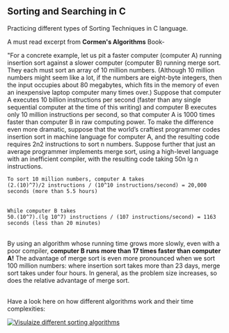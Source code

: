 ## Sorting and Searching in C
Practicing different types of Sorting Techniques in C language. 

<p>A must read excerpt from <strong>Cormen's Algorithms</strong> Book-</p>
<p>"For a concrete example, let us pit a faster computer (computer A) running insertion sort against a slower computer (computer B) running merge sort. They each
must sort an array of 10 million numbers. (Although 10 million numbers might seem like a lot, if the numbers are eight-byte integers, then the input occupies
about 80 megabytes, which fits in the memory of even an inexpensive laptop computer many times over.) Suppose that computer A executes 10 billion instructions
per second (faster than any single sequential computer at the time of this writing) and computer B executes only 10 million instructions per second, so that computer A is 1000 times faster than computer B in raw computing power. To make the difference even more dramatic, suppose that the world’s craftiest programmer
codes insertion sort in machine language for computer A, and the resulting code requires 2n2 instructions to sort n numbers. Suppose further that just an average
programmer implements merge sort, using a high-level language with an inefficient compiler, with the resulting code taking 50n lg n instructions.</p>
  
`To sort 10 million numbers, computer A takes`<br>
`(2.(10)^7)/2 instructions / (10^10 instructions/second) = 20,000 seconds (more than 5.5 hours)`<br><br>

`While computer B takes`<br>
`50.(10^7).(lg 10^7) instructions / (107 instructions/second) = 1163 seconds (less than 20 minutes)`<br><br>

<p>By using an algorithm whose running time grows more slowly, even with a poor
  compiler, <strong>computer B runs more than 17 times faster than computer A!</strong> The advantage of merge sort is even more pronounced when we sort 100 million numbers:
where insertion sort takes more than 23 days, merge sort takes under four hours.
In general, as the problem size increases, so does the relative advantage of merge
  sort.</p>
<br>
Have a look here on how different algorithms work and their time complexities:

[![Visulaize different sorting algorithms](https://img.youtube.com/vi/ZZuD6iUe3Pc/0.jpg)](https://www.youtube.com/watch?v=ZZuD6iUe3Pc)
